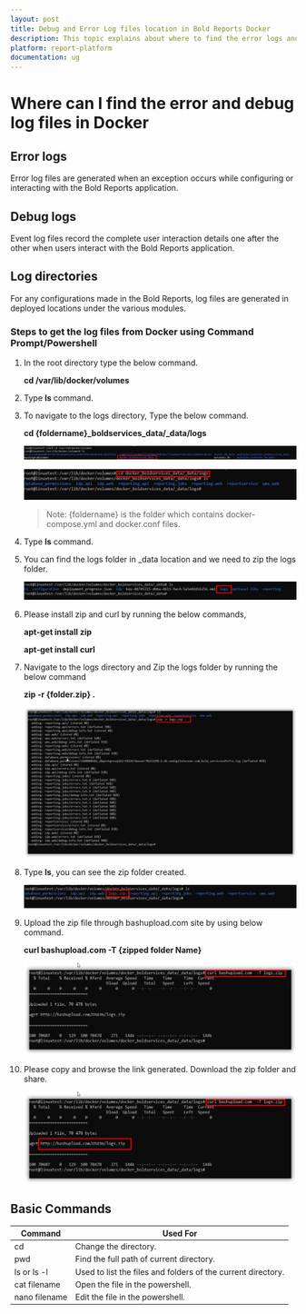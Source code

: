 ```yaml
---
layout: post
title: Debug and Error Log files location in Bold Reports Docker
description: This topic explains about where to find the error logs and debug files to identify the issues in the Bold Reports Docker.
platform: report-platform
documentation: ug
---
```


# Where can I find the error and debug log files in Docker

## Error logs

Error log files are generated when an exception occurs while configuring or interacting with the Bold Reports application.

## Debug logs

Event log files record the complete user interaction details one after the other when users interact with the Bold Reports application.

## Log directories

For any configurations made in the Bold Reports, log files are generated in deployed locations under the various modules.

### Steps to get the log files from Docker using Command Prompt/Powershell

1. In the root directory type the below command.

   **cd /var/lib/docker/volumes**

2. Type **ls** command.

3. To navigate to the logs directory, Type the below command.

   **cd {foldername}\_boldservices\_data/_data/logs**

   ![Logs](/static/assets/on-premise/images/faq/docker-folder.png)

   ![Logs Directory](/static/assets/on-premise/images/faq/docker-logs.png)

   >Note: {foldername} is the folder which contains docker-compose.yml and docker.conf files.

4. Type **ls** command.

5. You can find the logs folder in _data location and we need to zip the logs folder.

   ![Directory](/static/assets/on-premise/images/faq/logs-folder-docker.png)

6. Please install zip and curl by running the below commands,

   **apt-get install zip**

   **apt-get install curl**

7. Navigate to the logs directory and Zip the logs folder by running the below command

   **zip -r {folder.zip} .**

   ![Zip Command](/static/assets/on-premise/images/faq/zip-command.png)

8. Type **ls**, you can see the zip folder created.

   ![Zip Folder](/static/assets/on-premise/images/faq/zipped-folder.png)

9. Upload the zip file through bashupload.com site by using below command.

   **curl bashupload.com  -T {zipped folder Name}**

   ![Crl Command](/static/assets/on-premise/images/faq/curl-docker.png)

10. Please copy and browse the link generated. Download the zip folder and share.

    ![URL](/static/assets/on-premise/images/faq/zip-url.png)

## Basic Commands

| Command          | Used For|
|------------------     |------------------------------------------------------------  |
| cd    |    Change the directory.               |
| pwd        |  Find the full path of current directory.     |
| ls or ls -l        | Used to list the files and folders of the current directory.|
| cat filename       | Open the file in the powershell.|
| nano filename       | Edit the file in the powershell.|
